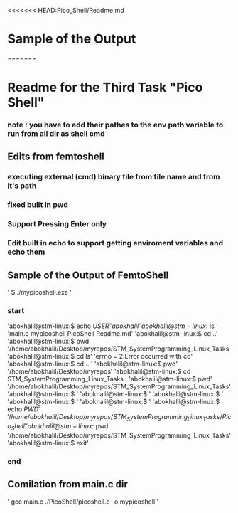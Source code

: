 <<<<<<< HEAD:Pico_Shell/Readme.md
# Sample of the Output
 
=======
# Readme for the Third Task "Pico Shell"
### note : you have to add their pathes to the env path variable to run from all dir as shell cmd
## Edits from femtoshell 
### executing external (cmd) binary file from file name and from it's path 
### fixed built in pwd 
### Support Pressing Enter only 
### Edit built in echo to support getting enviroment variables and echo them 

## Sample of the Output of FemtoShell

' $ ./mypicoshell.exe '
### start
'abokhalil@stm-linux:$ echo $USER'
'abokhalil '
'abokhalil@stm-linux:$ ls '
'main.c	mypicoshell  PicoShell	Readme.md'
'abokhalil@stm-linux:$ cd  ..'
'abokhalil@stm-linux:$ pwd'
'/home/abokhalil/Desktop/myrepos/STM_SystemProgramming_Linux_Tasks
'abokhalil@stm-linux:$ cd ls'
'errno = 2:Error occurred with cd'
'abokhalil@stm-linux:$ cd  .. '
'abokhalil@stm-linux:$ pwd'
'/home/abokhalil/Desktop/myrepos'
'abokhalil@stm-linux:$ cd STM_SystemProgramming_Linux_Tasks                '
'abokhalil@stm-linux:$ pwd'
'/home/abokhalil/Desktop/myrepos/STM_SystemProgramming_Linux_Tasks'
'abokhalil@stm-linux:$ '
'abokhalil@stm-linux:$ '
'abokhalil@stm-linux:$ '
'abokhalil@stm-linux:$ '
'abokhalil@stm-linux:$ '
'abokhalil@stm-linux:$ echo $PWD           '
'/home/abokhalil/Desktop/myrepos/STM_SystemProgramming_Linux_Tasks/Pico_Shell '
'abokhalil@stm-linux:$ pwd'
'/home/abokhalil/Desktop/myrepos/STM_SystemProgramming_Linux_Tasks'
'abokhalil@stm-linux:$ exit'


### end


## Comilation from main.c dir 
' gcc main.c ./PicoShell/picoshell.c -o mypicoshell ' 


